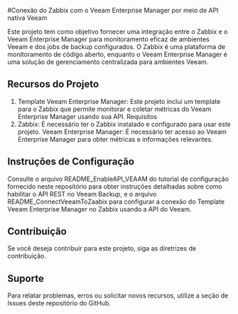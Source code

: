 #Conexão do Zabbix com o Veeam Enterprise Manager por meio de API nativa Veeam

Este projeto tem como objetivo fornecer uma integração entre o Zabbix e o Veeam Enterprise Manager para monitoramento eficaz de ambientes Veeam e dos jobs de backup configurados. O Zabbix é uma plataforma de monitoramento de código aberto, enquanto o Veeam Enterprise Manager é uma solução de gerenciamento centralizada para ambientes Veeam.

## Recursos do Projeto

1. Template Veeam Enterprise Manager: Este projeto inclui um template para o Zabbix que permite monitorar e coletar métricas do Veeam Enterprise Manager usando sua API.
Requisitos
2. Zabbix: É necessário ter o Zabbix instalado e configurado para usar este projeto.
Veeam Enterprise Manager: É necessário ter acesso ao Veeam Enterprise Manager para obter métricas e informações relevantes.

## Instruções de Configuração
Consulte o arquivo README_EnableAPI_VEAAM do tutorial de configuração fornecido neste repositório para obter instruções detalhadas sobre como habilitar o API REST no Veeam Backup, e o arquivo README_ConnectVeeamToZaabix para configurar a conexão do Template Veeam Enterprise Manager no Zabbix usando a API do Veeam.

## Contribuição
Se você deseja contribuir para este projeto, siga as diretrizes de contribuição.

## Suporte
Para relatar problemas, erros ou solicitar novos recursos, utilize a seção de Issues deste repositório do GitHub.

